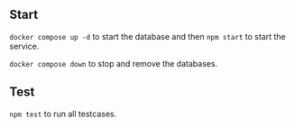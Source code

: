 ## Start

`docker compose up -d` to start the database and then `npm start` to start the service.

`docker compose down` to stop and remove the databases.

## Test

`npm test` to run all testcases.
